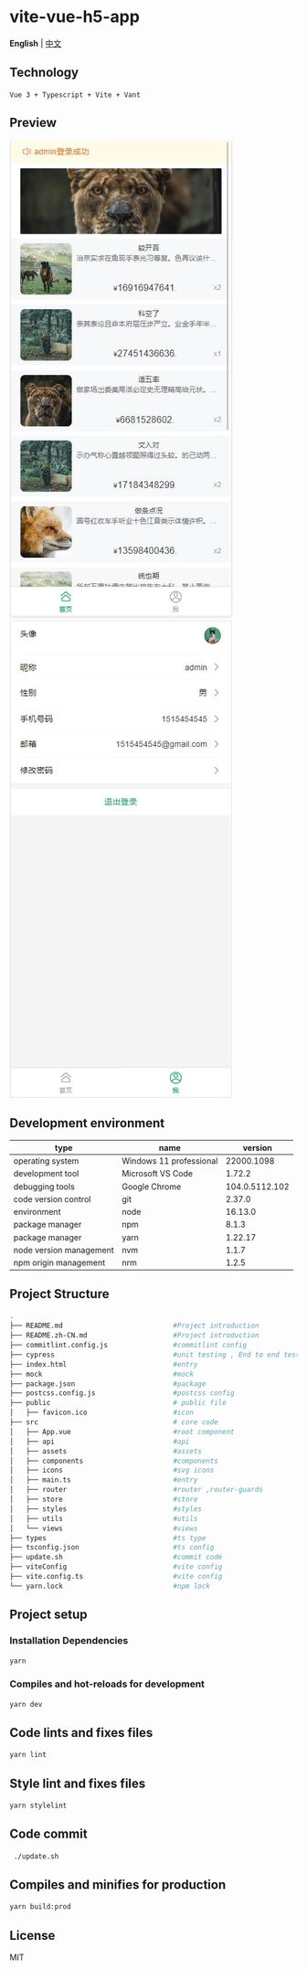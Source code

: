 # vite-vue-h5-app

**English** | [中文](./README.zh-CN.md)

## Technology

```code
Vue 3 + Typescript + Vite + Vant
```

## Preview

![home](./preview/1.jpg)![my](./preview/2.jpg)

## Development environment

| type                    | name                    | version        |
| ----------------------- | ----------------------- | -------------- |
| operating system        | Windows 11 professional | 22000.1098     |
| development tool        | Microsoft VS Code       | 1.72.2         |
| debugging tools         | Google Chrome           | 104.0.5112.102 |
| code version control    | git                     | 2.37.0         |
| environment             | node                    | 16.13.0        |
| package manager         | npm                     | 8.1.3          |
| package manager         | yarn                    | 1.22.17        |
| node version management | nvm                     | 1.1.7          |
| npm origin management   | nrm                     | 1.2.5          |

## Project Structure

```sh
.
├── README.md                           #Project introduction
├── README.zh-CN.md                     #Project introduction
├── commitlint.config.js                #commitlint config
├── cypress                             #unit testing , End to end testing
├── index.html                          #entry
├── mock                                #mock
├── package.json                        #package
├── postcss.config.js                   #postcss config
├── public                              # public file
│   ├── favicon.ico                     #icon
├── src                                 # core code
│   ├── App.vue                         #root component
│   ├── api                             #api
│   ├── assets                          #assets
│   ├── components                      #components
│   ├── icons                           #svg icons
│   ├── main.ts                         #entry
│   ├── router                          #router ,router-guards
│   ├── store                           #store
│   ├── styles                          #styles
│   ├── utils                           #utils
│   └── views                           #views
├── types                               #ts type
├── tsconfig.json                       #ts config
├── update.sh                           #commit code
├── viteConfig                          #vite config
├── vite.config.ts                      #vite config
└── yarn.lock                           #npm lock
```

## Project setup

### Installation Dependencies

```sh
yarn
```

### Compiles and hot-reloads for development

```sh
yarn dev
```

## Code lints and fixes files

```sh
yarn lint
```

## Style lint and fixes files

```sh
yarn stylelint
```

## Code commit

```sh
 ./update.sh
```

## Compiles and minifies for production

```sh
yarn build:prod
```

## License

MIT
